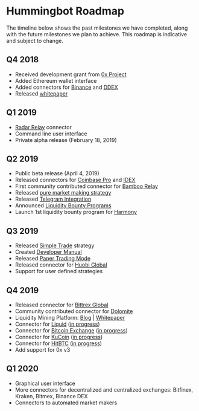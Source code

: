 # Hummingbot Roadmap

The timeline below shows the past milestones we have completed, along with the future milestones we plan to achieve. This roadmap is indicative and subject to change.

## Q4 2018
* Received development grant from [0x Project](https://0x.org)
* Added Ethereum wallet interface
* Added connectors for [Binance](/connectors/binance) and [DDEX](/connectors/ddex)
* Released [whitepaper](https://www.hummingbot.io/whitepaper.pdf)

## Q1 2019
* [Radar Relay](/connectors/radar-relay) connector
* Command line user interface
* Private alpha release (February 18, 2019)

## Q2 2019
* Public beta release (April 4, 2019)
* Released connectors for [Coinbase Pro](/connectors/coinbase) and [IDEX](/connectors/idex)
* First community contributed connector for [Bamboo Relay](https://bamboorelay.com/)
* Released [pure market making strategy](/strategies/pure-market-making)
* Released [Telegram Integration](/utilities/telegram)
* Announced [Liquidity Bounty Programs](https://www.hummingbot.io/liquidity-bounties/)
* Launch 1st liquidity bounty program for [Harmony](https://www.hummingbot.io/liquidity-bounties/harmony)

## Q3 2019
* Released [Simple Trade](/strategies/simple-trade) strategy
* Created [Developer Manual](/developers/index)
* Released [Paper Trading Mode](/utilities/paper-trade)
* Released connector for [Huobi Global](/connectors/huobi)
* Support for user defined strategies

## Q4 2019
* Released connector for [Bittrex Global](/connectors/bittrex)
* Community contributed connector for [Dolomite](/connectors/dolomite)
* Liquidity Mining Platform: [Blog](https://hummingbot.io/blog/2019-11-liquidity-mining/) | [Whitepaper](https://hummingbot.io/liquidity-mining.pdf)
* Connector for [Liquid](https://liquid.com/) ([in progress](https://gitcoin.co/issue/CoinAlpha/hummingbot/909/3556))
* Connector for [Bitcoin Exchange](https://exchange.bitcoin.com/) ([in progress](https://gitcoin.co/issue/CoinAlpha/hummingbot/991/3588))
* Connector for [KuCoin](https://www.kucoin.com/) ([in progress](https://github.com/CoinAlpha/hummingbot/pull/1011))
* Connector for [HitBTC](https://hitbtc.com/) ([in progress](https://github.com/CoinAlpha/hummingbot/pull/1039))
* Add support for 0x v3

## Q1 2020
* Graphical user interface
* More connectors for decentralized and centralized exchanges: Bitfinex, Kraken, Bitmex, Binance DEX
* Connectors to automated market makers